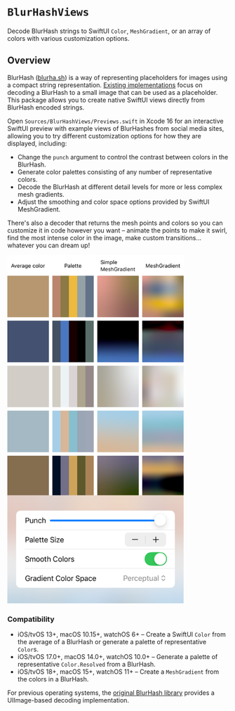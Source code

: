 # ``BlurHashViews``

Decode BlurHash strings to SwiftUI `Color`, `MeshGradient`, or an array of colors with various customization options.

## Overview

BlurHash ([blurha.sh](https://blurha.sh)) is a way of representing placeholders for images using a compact string representation. [Existing implementations](https://github.com/woltapp/blurhash) focus on decoding a BlurHash to a small image that can be used as a placeholder. This package allows you to create native SwiftUI views directly from BlurHash encoded strings.

Open `Sources/BlurHashViews/Previews.swift` in Xcode 16 for an interactive SwiftUI preview with example views of BlurHashes from social media sites, allowing you to try different customization options for how they are displayed, including:

- Change the `punch` argument to control the contrast between colors in the BlurHash.
- Generate color palettes consisting of any number of representative colors.
- Decode the BlurHash at different detail levels for more or less complex mesh gradients.
- Adjust the smoothing and color space options provided by SwiftUI MeshGradient.

There's also a decoder that returns the mesh points and colors so you can customize it in code however you want – animate the points to make it swirl, find the most intense color in the image, make custom transitions… whatever you can dream up!

<img src="Sources/BlurHashViews/Documentation.docc/Resources/Previews@3x.png" alt="Screenshot from Xcode Previews showing color, palette, simplified mesh gradient, and full detailed mesh gradient for a variety of BlurHashes" width="402" height="793" />

### Compatibility

- iOS/tvOS 13+, macOS 10.15+, watchOS 6+ – Create a SwiftUI `Color` from the average of a BlurHash or generate a palette of representative `Color`s.
- iOS/tvOS 17.0+, macOS 14.0+, watchOS 10.0+ – Generate a palette of representative `Color.Resolved` from a BlurHash.
- iOS/tvOS 18+, macOS 15+, watchOS 11+ – Create a `MeshGradient` from the colors in a BlurHash.

For previous operating systems, the [original BlurHash library](https://github.com/woltapp/blurhash/tree/master/Swift) provides a UIImage-based decoding implementation.
